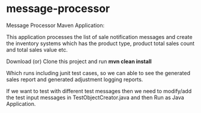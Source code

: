 # message-processor
Message Processor Maven Application: 

This application processes the list of sale notification messages and create the inventory systems which has the product type, product total sales count and total sales value etc.

Download (or) Clone this project and run
<b>mvn clean install</b>

Which runs including junit test cases, so we can able to see the generated sales report and generated adjustment logging reports.

If we want to test with different test messages then we need to modify/add the test input messages in TestObjectCreator.java and then Run as Java Application.
